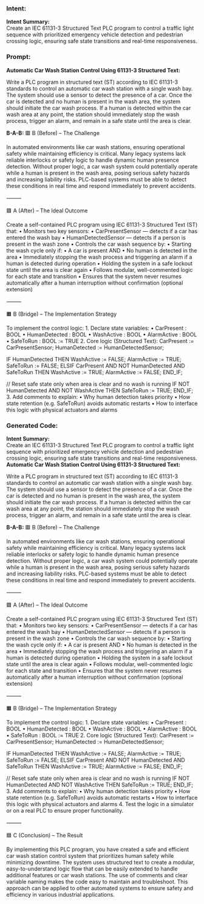 ### Intent:
**Intent Summary:**  
Create an IEC 61131-3 Structured Text PLC program to control a traffic light sequence with prioritized emergency vehicle detection and pedestrian crossing logic, ensuring safe state transitions and real-time responsiveness.

### Prompt:
**Automatic Car Wash Station Control Using 61131-3 Structured Text:**

Write a PLC program in structured text (ST) according to IEC 61131-3 standards to control an automatic car wash station with a single wash bay. The system should use a sensor to detect the presence of a car. Once the car is detected and no human is present in the wash area, the system should initiate the car wash process. If a human is detected within the car wash area at any point, the station should immediately stop the wash process, trigger an alarm, and remain in a safe state until the area is clear.

**B-A-B:**
🟥 B (Before) – The Challenge

In automated environments like car wash stations, ensuring operational safety while maintaining efficiency is critical. Many legacy systems lack reliable interlocks or safety logic to handle dynamic human presence detection. Without proper logic, a car wash system could potentially operate while a human is present in the wash area, posing serious safety hazards and increasing liability risks. PLC-based systems must be able to detect these conditions in real time and respond immediately to prevent accidents.

⸻

🟩 A (After) – The Ideal Outcome

Create a self-contained PLC program using IEC 61131-3 Structured Text (ST) that:
	•	Monitors two key sensors:
	•	CarPresentSensor — detects if a car has entered the wash bay
	•	HumanDetectedSensor — detects if a person is present in the wash zone
	•	Controls the car wash sequence by:
	•	Starting the wash cycle only if:
	•	A car is present AND
	•	No human is detected in the area
	•	Immediately stopping the wash process and triggering an alarm if a human is detected during operation
	•	Holding the system in a safe lockout state until the area is clear again
	•	Follows modular, well-commented logic for each state and transition
	•	Ensures that the system never resumes automatically after a human interruption without confirmation (optional extension)

⸻

🟧 B (Bridge) – The Implementation Strategy

To implement the control logic:
	1.	Declare state variables:
	•	CarPresent : BOOL
	•	HumanDetected : BOOL
	•	WashActive : BOOL
	•	AlarmActive : BOOL
	•	SafeToRun : BOOL := TRUE
	2.	Core logic (Structured Text):
CarPresent := CarPresentSensor;
HumanDetected := HumanDetectedSensor;

IF HumanDetected THEN
    WashActive := FALSE;
    AlarmActive := TRUE;
    SafeToRun := FALSE;
ELSIF CarPresent AND NOT HumanDetected AND SafeToRun THEN
    WashActive := TRUE;
    AlarmActive := FALSE;
END_IF;

// Reset safe state only when area is clear and no wash is running
IF NOT HumanDetected AND NOT WashActive THEN
    SafeToRun := TRUE;
END_IF;
	3.	Add comments to explain:
	•	Why human detection takes priority
	•	How state retention (e.g. SafeToRun) avoids automatic restarts
	•	How to interface this logic with physical actuators and alarms

### Generated Code:
**Intent Summary:**  
Create an IEC 61131-3 Structured Text PLC program to control a traffic light sequence with prioritized emergency vehicle detection and pedestrian crossing logic, ensuring safe state transitions and real-time responsiveness.
**Automatic Car Wash Station Control Using 61131-3 Structured Text:**

Write a PLC program in structured text (ST) according to IEC 61131-3 standards to control an automatic car wash station with a single wash bay. The system should use a sensor to detect the presence of a car. Once the car is detected and no human is present in the wash area, the system should initiate the car wash process. If a human is detected within the car wash area at any point, the station should immediately stop the wash process, trigger an alarm, and remain in a safe state until the area is clear.

**B-A-B:**
🟥 B (Before) – The Challenge

In automated environments like car wash stations, ensuring operational safety while maintaining efficiency is critical. Many legacy systems lack reliable interlocks or safety logic to handle dynamic human presence detection. Without proper logic, a car wash system could potentially operate while a human is present in the wash area, posing serious safety hazards and increasing liability risks. PLC-based systems must be able to detect these conditions in real time and respond immediately to prevent accidents.

⸻

🟩 A (After) – The Ideal Outcome

Create a self-contained PLC program using IEC 61131-3 Structured Text (ST) that:
	•	Monitors two key sensors:
	•	CarPresentSensor — detects if a car has entered the wash bay
	•	HumanDetectedSensor — detects if a person is present in the wash zone
	•	Controls the car wash sequence by:
	•	Starting the wash cycle only if:
	•	A car is present AND
	•	No human is detected in the area
	•	Immediately stopping the wash process and triggering an alarm if a human is detected during operation
	•	Holding the system in a safe lockout state until the area is clear again
	•	Follows modular, well-commented logic for each state and transition
	•	Ensures that the system never resumes automatically after a human interruption without confirmation (optional extension)

⸻

🟧 B (Bridge) – The Implementation Strategy

To implement the control logic:
	1.	Declare state variables:
	•	CarPresent : BOOL
	•	HumanDetected : BOOL
	•	WashActive : BOOL
	•	AlarmActive : BOOL
	•	SafeToRun : BOOL := TRUE
	2.	Core logic (Structured Text):
CarPresent := CarPresentSensor;
HumanDetected := HumanDetectedSensor;

IF HumanDetected THEN
    WashActive := FALSE;
    AlarmActive := TRUE;
    SafeToRun := FALSE;
ELSIF CarPresent AND NOT HumanDetected AND SafeToRun THEN
    WashActive := TRUE;
    AlarmActive := FALSE;
END_IF;

// Reset safe state only when area is clear and no wash is running
IF NOT HumanDetected AND NOT WashActive THEN
    SafeToRun := TRUE;
END_IF;
	3.	Add comments to explain:
	•	Why human detection takes priority
	•	How state retention (e.g. SafeToRun) avoids automatic restarts
	•	How to interface this logic with physical actuators and alarms
	4.	Test the logic in a simulator or on a real PLC to ensure proper functionality.

⸻

🟦 C (Conclusion) – The Result

By implementing this PLC program, you have created a safe and efficient car wash station control system that prioritizes human safety while minimizing downtime. The system uses structured text to create a modular, easy-to-understand logic flow that can be easily extended to handle additional features or car wash stations. The use of comments and clear variable naming makes the code easy to maintain and troubleshoot. This approach can be applied to other automated systems to ensure safety and efficiency in various industrial applications.
